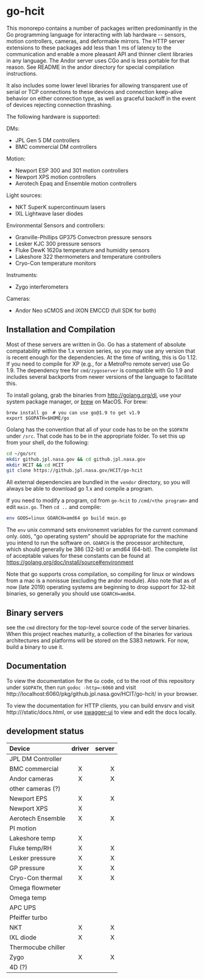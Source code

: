 # go-hcit

This monorepo contains a number of packages written predominantly in the Go programming language for interacting with lab hardware -- sensors, motion controllers, cameras, and deformable mirrors.  The HTTP server extensions to these packages add less than 1 ms of latency to the communication and enable a more pleasant API and thinner client libraries in any language.  The Andor server uses CGo and is less portable for that reason.  See README in the andor directory for special compilation instructions.

It also includes some lower level libraries for allowing transparent use of serial or TCP connections to these devices and connection keep-alive behavior on either connection type, as well as graceful backoff in the event of devices rejecting connection thrashing.

The following hardware is supported:

DMs:
- JPL Gen 5 DM controllers
- BMC commercial DM controllers

Motion:
- Newport ESP 300 and 301 motion controllers
- Newport XPS motion controllers
- Aerotech Epaq and Ensemble motion controllers

Light sources:
- NKT SuperK supercontinuum lasers
- IXL Lightwave laser diodes

Environmental Sensors and controllers:
- Granville-Phillips GP375 Convectron pressure sensors
- Lesker KJC 300 pressure sensors
- Fluke DewK 1620a temperature and humidity sensors
- Lakeshore 322 thermometers and temperature controllers
- Cryo-Con temperature monitors

Instruments:
- Zygo interferometers

Cameras:
- Andor Neo sCMOS and iXON EMCCD (full SDK for both)

## Installation and Compilation

Most of these servers are written in Go.  Go has a statement of absolute compatability within the 1.x version series, so you may use any version that is recent enough for the dependencies.  At the time of writing, this is Go 1.12.  If you need to compile for XP (e.g., for a MetroPro remote server) use Go 1.9.  The dependency tree for `cmd/zygoserver` is compatible with Go 1.9 and includes several backports from newer versions of the language to facilitate this.

To install golang, grab the binaries from http://golang.org/dl, use your system package manager, or [brew](https://brew.sh/) on MacOS.  For brew:

```
brew install go  # you can use go@1.9 to get v1.9
export $GOPATH=$HOME/go
```

Golang has the convention that all of your code has to be on the `$GOPATH` under `/src`.  That code has to be in the appropriate folder.  To set this up from your shell, do the following:

```sh
cd ~/go/src
mkdir github.jpl.nasa.gov && cd github.jpl.nasa.gov
mkdir HCIT && cd HCIT
git clone https://github.jpl.nasa.gov/HCIT/go-hcit
```

All external dependencies are bundled in the `vendor` directory, so you will always be able to download go 1.x and compile a program.

If you need to modify a program, cd from `go-hcit` to `/cmd/<the program>` and edit `main.go`.  Then `cd ..` and compile:

```sh
env GOOS=linux GOARCH=amd64 go build main.go
```

The `env` unix command sets environemnt variables for the current command only.  `GOOS`, "go operating system" should be appropriate for the machine you intend to run the software on.  `GOARCH` is the processor architecture, which should generally be 386 (32-bit) or amd64 (64-bit).  The complete list of acceptable values for these constants can be found at https://golang.org/doc/install/source#environment

Note that go supports cross compilation, so compiling for linux or windows from a mac is a nonissue (excluding the andor module).  Also note that as of now (late 2019) operating systems are beginning to drop support for 32-bit binaries, so generally you should use `GOARCH=amd64`.


## Binary servers

see the `cmd` directory for the top-level source code of the server binaries.  When this project reaches maturity,
a collection of the binaries for various architectures and platforms will be stored on the S383 netowrk.  For now, build
a binary to use it.

## Documentation

To view the documentation for the `Go` code, cd to the root of this repository under `$GOPATH`, then run `godoc -http=:6060` and visit http://localhost:6060/pkg/github.jpl.nasa.gov/HCIT/go-hcit/ in your browser.

To view the documentation for HTTP clients, you can build envsrv and visit http://<envsrv-url>/static/docs.html, or use [swagger-ui](https://github.com/swagger-api/swagger-ui) to view and edit the docs locally.

## development status

| Device            | driver | server |
| :---              | :----: |  ---:  |
| JPL DM Controller |        |        |
| BMC commercial    | X      |  X     |
| Andor cameras     | X      |  X     |
| other cameras (?) |        |        |
| Newport EPS       |  X     |  X     |
| Newport XPS       |  X     |        |
| Aerotech Ensemble |  X     |  X     |
| PI motion         |        |        |
| Lakeshore temp    |  X     |        |
| Fluke temp/RH     |  X     |  X     |
| Lesker pressure   |  X     |  X     |
| GP pressure       |  X     |  X     |
| Cryo-Con thermal  |  X     |  X     |
| Omega flowmeter   |        |        |
| Omega temp        |        |        |
| APC UPS           |        |        |
| Pfeiffer turbo    |        |        |
| NKT               |  X     |  X     |
| IXL diode         |  X     |  X     |
| Thermocube chiller|        |        |
| Zygo              |  X     | X      |
| 4D (?)            |        |        |

